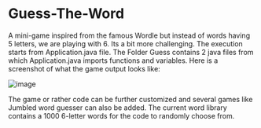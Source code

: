 # Guess-The-Word
A mini-game inspired from the famous Wordle but instead of words having 5 letters, we are playing with 6. Its a bit more challenging.
The execution starts from Application.java file. The Folder Guess contains 2 java files from which Application.java imports functions and variables.
Here is a screenshot of what the game output looks like:

![image](https://user-images.githubusercontent.com/92170372/228613510-8abc85b3-606e-4d6d-9a64-3104126d3569.png)

The game or rather code can be further customized and several games like Jumbled word guesser can also be added.
The current word library contains a 1000 6-letter words for the code to randomly choose from.
